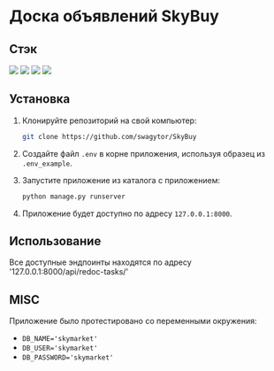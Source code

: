 # Доска объявлений SkyBuy

## Стэк

![](https://img.shields.io/badge/Code-Python-informational?style=flat&logo=python&logoColor=white&color=green)
![](https://img.shields.io/badge/Framework-DRF-informational?style=flat&logo=Django&logoColor=white&color=green)
![](https://img.shields.io/badge/database-Postgresql-informational?style=flat&logo=postgresql&logoColor=white&color=green)
![](https://img.shields.io/badge/Tools-Docker-informational?style=flat&logo=docker&logoColor=white&color=green)

## Установка

1. Клонируйте репозиторий на свой компьютер:

   ```bash
   git clone https://github.com/swagytor/SkyBuy
   ```

2. Создайте файл `.env` в корне приложения, используя образец из `.env_example`.

3. Запустите приложение из каталога с приложением:

   ```bash
   python manage.py runserver
   ```

5. Приложение будет доступно по адресу `127.0.0.1:8000`.

## Использование

Все доступные эндпоинты находятся по адресу '127.0.0.1:8000/api/redoc-tasks/'

## MISC

Приложение было протестировано со переменными окружения:

- `DB_NAME='skymarket'`
- `DB_USER='skymarket'`
- `DB_PASSWORD='skymarket'`


